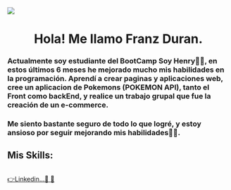 <img  src="https://clongrafico.com/wp-content/uploads/2019/08/diseno-paginas-web-madrid.gif">
<h1 align="center">Hola! Me llamo Franz Duran.</h1>

<h3>Actualmente soy estudiante del BootCamp Soy Henry🧑‍🚀, en estos últimos 6 meses he mejorado mucho mis habilidades en la programación.
    Aprendí a crear paginas y aplicaciones web, cree un aplicacion de Pokemons (POKEMON API), tanto el Front como backEnd, y realice un trabajo grupal que fue la creación de un e-commerce.
</h3>
<h3>
    Me siento bastante seguro de todo lo que logré, y estoy ansioso por seguir mejorando mis habilidades🏋️‍♀️.
</h3>


<h2>Mis Skills:</h2>

<img src="./img/skills.png" alt="">

<a href="https://www.linkedin.com/in/nestor-novella-1125b3215/">👉Linkedin...👀 💪</a>